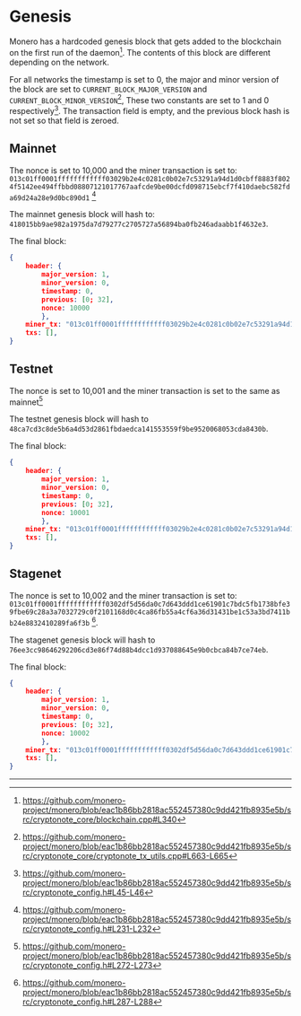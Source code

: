 # Genesis

Monero has a hardcoded genesis block that gets added to the blockchain on the first run of the daemon[^first-run]. The contents of this block
are different depending on the network.

For all networks the timestamp is set to 0, the major and minor version of the block are set to `CURRENT_BLOCK_MAJOR_VERSION` and
`CURRENT_BLOCK_MINOR_VERSION`[^version-set], These two constants are set to 1 and 0 respectively[^version-defined]. The transaction
field is empty, and the previous block hash is not set so that field is zeroed.

## Mainnet

The nonce is set to 10,000 and the miner transaction is set to:
`013c01ff0001ffffffffffff03029b2e4c0281c0b02e7c53291a94d1d0cbff8883f8024f5142ee494ffbbd08807121017767aafcde9be00dcfd098715ebcf7f410daebc582fda69d24a28e9d0bc890d1`
[^mainnet-params]

The mainnet genesis block will hash to: `418015bb9ae982a1975da7d79277c2705727a56894ba0fb246adaabb1f4632e3`.

The final block:

```json
{
    header: {
        major_version: 1,
        minor_version: 0,
        timestamp: 0,
        previous: [0; 32],
        nonce: 10000
        },
    miner_tx: "013c01ff0001ffffffffffff03029b2e4c0281c0b02e7c53291a94d1d0cbff8883f8024f5142ee494ffbbd08807121017767aafcde9be00dcfd098715ebcf7f410daebc582fda69d24a28e9d0bc890d1",
    txs: [],
}
```

## Testnet

The nonce is set to 10,001 and the miner transaction is set to the same as mainnet[^testnet-params]

The testnet genesis block will hash to `48ca7cd3c8de5b6a4d53d2861fbdaedca141553559f9be9520068053cda8430b`.

The final block:

```json
{
    header: {
        major_version: 1,
        minor_version: 0,
        timestamp: 0,
        previous: [0; 32],
        nonce: 10001
        },
    miner_tx: "013c01ff0001ffffffffffff03029b2e4c0281c0b02e7c53291a94d1d0cbff8883f8024f5142ee494ffbbd08807121017767aafcde9be00dcfd098715ebcf7f410daebc582fda69d24a28e9d0bc890d1",
    txs: [],
}
```

## Stagenet

The nonce is set to 10,002 and the miner transaction is set to:
`013c01ff0001ffffffffffff0302df5d56da0c7d643ddd1ce61901c7bdc5fb1738bfe39fbe69c28a3a7032729c0f2101168d0c4ca86fb55a4cf6a36d31431be1c53a3bd7411bb24e8832410289fa6f3b`
[^stagenet-params].

The stagenet genesis block will hash to `76ee3cc98646292206cd3e86f74d88b4dcc1d937088645e9b0cbca84b7ce74eb`.

The final block:

```json
{
    header: {
        major_version: 1,
        minor_version: 0,
        timestamp: 0,
        previous: [0; 32],
        nonce: 10002
        },
    miner_tx: "013c01ff0001ffffffffffff0302df5d56da0c7d643ddd1ce61901c7bdc5fb1738bfe39fbe69c28a3a7032729c0f2101168d0c4ca86fb55a4cf6a36d31431be1c53a3bd7411bb24e8832410289fa6f3b",
    txs: [],
}
```

---

[^first-run]: <https://github.com/monero-project/monero/blob/eac1b86bb2818ac552457380c9dd421fb8935e5b/src/cryptonote_core/blockchain.cpp#L340>

[^version-set]: <https://github.com/monero-project/monero/blob/eac1b86bb2818ac552457380c9dd421fb8935e5b/src/cryptonote_core/cryptonote_tx_utils.cpp#L663-L665>

[^version-defined]: <https://github.com/monero-project/monero/blob/eac1b86bb2818ac552457380c9dd421fb8935e5b/src/cryptonote_config.h#L45-L46>

[^mainnet-params]: <https://github.com/monero-project/monero/blob/eac1b86bb2818ac552457380c9dd421fb8935e5b/src/cryptonote_config.h#L231-L232>

[^testnet-params]: <https://github.com/monero-project/monero/blob/eac1b86bb2818ac552457380c9dd421fb8935e5b/src/cryptonote_config.h#L272-L273>

[^stagenet-params]: <https://github.com/monero-project/monero/blob/eac1b86bb2818ac552457380c9dd421fb8935e5b/src/cryptonote_config.h#L287-L288>
